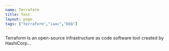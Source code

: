 ```yaml
---
name: Terraform
title: Test
layout: page
tags: ["terraform","iaac","bbb"]
---
```

Terraform is an open-source infrastructure as code software tool created by HashiCorp...
